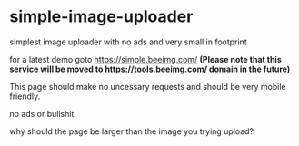 # simple-image-uploader
simplest image uploader with no ads and very small in footprint

for a latest demo goto https://simple.beeimg.com/ 
**(Please note that this service will be moved to https://tools.beeimg.com/ domain in the future)**

This page should make no uncessary requests and should be very mobile friendly.

no ads or bullshit.

why should the page be larger than the image you trying upload?
